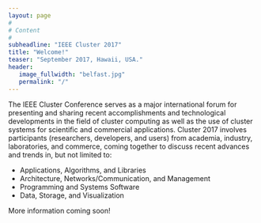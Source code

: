 ```yaml
---
layout: page
#
# Content
#
subheadline: "IEEE Cluster 2017"
title: "Welcome!"
teaser: "September 2017, Hawaii, USA."
header:
   image_fullwidth: "belfast.jpg"
   permalink: "/"
---
```



The IEEE Cluster Conference serves as a major international forum for
presenting and sharing recent accomplishments and technological developments in
the field of cluster computing as well as the use of cluster systems for
scientific and commercial applications. Cluster 2017 involves participants
(researchers, developers, and users) from academia, industry, laboratories, and
commerce, coming together to discuss recent advances and trends in, but not
limited to:

 - Applications, Algorithms, and Libraries
 - Architecture, Networks/Communication, and Management
 - Programming and Systems Software
 - Data, Storage, and Visualization

More information coming soon!



